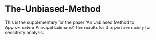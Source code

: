 # The-Unbiased-Method
This is the supplementary for the paper 'An Unbiased Method to Approximate a Principal Estimand'
The results for this part are mainly for sensitivity analysis.
